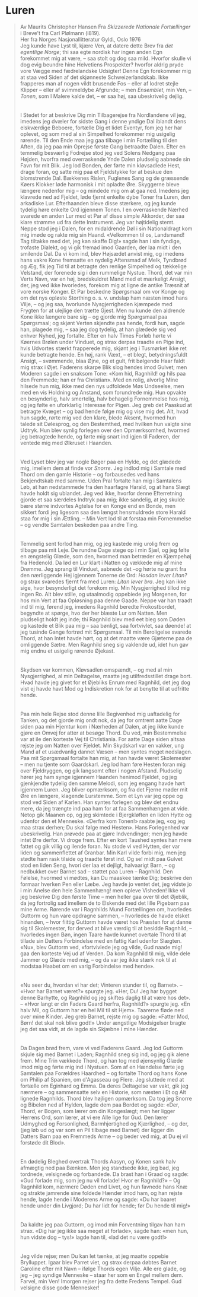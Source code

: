 # Luren
> Av Maurits Christopher Hansen
> Fra *Skizzerede Nationale Fortællinger* i Breve't fra Carl Plølmann (l819).  
> Her fra Norges Nasjonallitteratur Gyld.,  Oslo 1976
    
Jeg kunde have Lyst til, kjære Ven, at datere dette Brev fra *det egentlige Norge*; thi saa egte nordisk har ingen anden Egn forekommet mig at være, – saa stolt og dog saa mild. Hvorfor skulle vi dog evig beundre hine Helvetiens Prospekter? hvorfor aldrig pryde vore Vægge med fædrelandske Udsigter! Denne Egn forekommer mig at staa ved Siden af det skjønneste Schweizerlandskab. Ikke frapperes man af nogen vildt brusende Fos – eller af lodret stejle Klipper – eller af svimmeldybe Afgrunde; – men *Ensemblet*, min Ven, – *Tonen*, som I Malere kalde det, – er saa høj, saa ubeskrivelig dejlig.  
    
    
I Stedet for at beskrive Dig min Tilbagerejse fra Nordlandene vil jeg, imedens jeg dvæler for sidste Gang i denne yndige Dal iblandt dens elskværdige Beboere, fortælle Dig et lidet Eventyr, fom jeg her har oplevet, og som med al sin Simpelhed forekommer mig usigelig rørende. Til den Ende maa jeg gaa tilbage i min Fortælling til den Aften, da jeg paa min Oprejse første Gang betraadte Dalen. Efter en temmelig besværlig Fodrejse stod jeg ved Solens Nedgang paa Højden, hvorfra med overraskende Ynde Dalen pludselig aabnede sin Favn for mit Blik. Jeg lod Bonden, der førte min kløvsadlede Hest, drage foran, og satte mig paa et Fjeldstykke for at beskue den blomstrende Dal. Bækkenes Rislen, Fuglenes Sang og de græssende Køers Klokker løde harmonisk i mit opladte Øre. Skyggerne bleve længere nedenfor mig – og mindede mig om at gaa ned. Imedens jeg klavrede ned ad Fjeldet, løde fjernt enkelte dybe Toner fra Luren, den arkadiske Lur. Efterhaanden bleve disse stærkere, og jeg kunde tydelig høre enkelte Ord igjennem Tonen. I en overraskende Nærhed svarede en anden Lur med et Par af disse simple Akkorder, der saa klare strømme ud fra dette Instrument. Jeg var højtidelig stemt. Neppe stod jeg i Dalen, for en midaldrende Døl i sin Nationaldragt kom mig imøde og rakte mig sin Haand. «Velkommen til os, Landsmand! Tag tiltakke med det, jeg kan skaffe Dig!» sagde han i sin fyndige, trofaste Dialekt, og vi gik fremad imod Gaarden, der laa midt i den smilende Dal. Da vi kom ind, blev Højsædet anvist mig, og imedens hans vakre Kone fremsatte en nydelig Aftensmad af Melk, Tyndbrød og Æg, fik jeg Tid til at betragte den renlige Simpelhed og tækkelige Velstand, der forenede sig i den rummelige Nystue. Thord, det var min Verts Navn, var en høj, bredskuldret Mand med et mærkeligt Ansigt, der, jeg ved ikke hvorledes, forekom mig at ligne de antike Træsnit af vore norske Konger. Et Par beskedne Spørgsmaal om vor Konge og om det nys opløste Storthing o. s. v. undslap ham næsten imod hans Vilje, – og jeg saa, hvorlunde Nysgjerrigheden kjæmpede med Frygten for at ulejlige den trætte Gjest. Men nu kunde den aldrende Kone ikke længere bare sig – og gjorde mig Spørgsmaal paa Spørgsmaal; og skjønt Verten skjendte paa hende, fordi hun, sagde han, plagede mig, – saa jeg dog tydelig, at han glædede sig ved enhver Nyhed, jeg fortalte. Efter en halv Times Forløb hørte vi Køernes Brølen under Vinduet, og strax derpaa traadte en Pige ind, hvis Udvortes stærkt frapperede mig, skjønt jeg i Tusmørket ikke ret kunde betragte hende. En høj, rank Væxt, – et blegt, betydningsfuldt Ansigt, – svømmende, blaa Øjne, og et gult, frit bølgende Haar faldt mig strax i Øjet. Faderens skarpe Blik slog hendes imod Gulvet; men Moderen sagde i en snaksom Tone: «Kom hid, Ragnhild! og hils paa den Fremmede; han er fra Christian». Med en rolig, alvorlig Mine hilsede hun mig, ikke med den nys udfoldede Møs Undseelse, men med en vis Holdning og Anstand, som forundrede mig. Hun opvakte en besynderlig, halv smertelig, halv behagelig Fornemmelse hos mig, og jeg følte en uforklarlig Interesse for Pigen. Jeg greb det Paaskud at betragte Kvæget – og bad hende følge mig og vise mig det. Alt, hvad hun sagde, rørte mig ved den klare, blede Aksent, hvormed hun talede sit Dølesprog, og den Bestemthed, med hvilken hun valgte sine Udtryk. Hun blev synlig forlegen over den Opmærksomhed, hvormed jeg betragtede hende, og førte mig snart ind igjen til Faderen, der ventede mig med Ølkruset i Haanden.  
    
    
Ved Lyset blev jeg var nogle Bøger paa en Hylde, og det glædede mig, imellem dem at finde vor *Snorre*. Jeg indlod mig i Samtale med Thord om den gamle Historie – og forbausedes ved hans Bekjendtskab med samme. Uden Pral fortalte han mig i Samtalens Løb, at han nedstammede fra den haarfagre Harald, og at hans Slægt havde holdt sig ublandet. Jeg ved ikke, hvorfor denne Efterretning gjorde et saa særdeles Indtryk paa mig; ikke sandelig, at jeg skulde bære større indvortes Agtelse for en Konge end en Bonde, men sikkert fordi jeg ligesom saa den længst hensmuldrede store Harald staa for mig i sin Ættling. – Min Vert lod til at forstaa min Fornemmelse – og vendte Samtalen beskeden paa andre Ting.  
    
    
Temmelig sent forlod han mig, og jeg kastede mig urolig frem og tilbage paa mit Leje. De rundne Dage stege op i min Sjæl, og jeg følte en ængstelig Glæde, som den, hvormed man betræder en Kjæmpehøj fra Hedenold. Da lød en Lur klart i Natten og vækkede mig af mine Drømme. Jeg sprang til Vinduet, aabnede det –og hørte nu grant fra den nærliggende Hej igjennem Tonerne de Ord: *Hosdan lever Litan?* og strax svaredes fjernt fra med Luren: *Litan lever bra*. Jeg kan ikke sige, hvor besynderligt det forekom mig. Min Nysgjerrighed tillod mig ingen Ro. Alt blev stille, og utaalmodig oppebiede jeg Morgenen, for hos min Vert at faa Opløsning paa denne Gaade. Neppe var han traadt ind til mig, førend jeg, imedens Ragnhild beredte Frokostbordet, begyndte at spørge, hvo der her blæste Lur om Natten. Men pludseligt holdt jeg inde; thi Ragnhild blev med eet bleg som Døden og kastede et Blik paa mig – saa bønligt, saa fortvivlet, saa døende! at jeg tusinde Gange fortrød mit Spørgsmaal. Til min Beroligelse svarede Thord, at han Intet havde hørt, og at det maatte være Gjæterne paa de omliggende Sætre. Men Ragnhild sneg sig vaklende ud, idet hun gav mig endnu et usigelig rørende Øjekast.  
    
    
Skydsen var kommen, Kløvsadlen omspændt, – og med al min Nysgjerrighed, al min Deltagelse, maatte jeg utilfredsstillet drage bort. Hvad havde jeg givet for et Øjebliks Enrum med Ragnhild, det jeg dog vist ej havde havt Mod og Indiskretion nok for at benytte til at udfritte hende.  
    
    
Paa min hele Rejse stod denne lille Begivenhed mig uaftadelig for Tanken, og det gjorde mig ondt nok, da jeg for omtrent aatte Dage siden paa min Hjemtur kom i Nærheden af Dalen, at jeg ikke kunde gjøre en Omvej for atter at besøge Thord. Du ved, min Bestemmelse var at ile den korteste Vej til Christiania. For aatte Dage siden altsaa rejste jeg om Natten over Fjeldet. Min Skydskarl var en vakker, ung Mand af et usædvanlig dannet Væsen – men syntes meget nedslagen. Paa mit Spørgsmaal fortalte han mig, at han havde været Skolemester – men nu tjente som Gaardskarl. Jeg lod ham føre Hesten foran mig over Fjeldryggen, og gik langsomt efter i nogen Afstand. Pludselig hører jeg ham synge igjennem Haanden henimod Fjeldet, og jeg gjenkjendte tydelig den samme Melodi, som jeg engang havde hørt igjennem Luren. Jeg bliver opmærksom, og fra det Fjerne møder mit Øre en længere, klagende Lurstemme. Som et Lyn var jeg oppe og stod ved Siden af Karlen. Han syntes forlegen og blev det endnu mere, da jeg trængte ind paa ham for at faa Sammenhængen at vide. Netop gik Maanen op, og jeg skimtede i Bjergkløften en liden Hytte og udenfor den et Menneske. «Derfra kom Tonen!» raabte jeg, «og jeg maa strax derhen; Du skal følge med Hesten». Hans Forlegenhed var ubeskrivelig. Han prøvede paa at gjøre Indvendinger; men jeg havde intet Øre derfor. Vi droge frem. Efter en kort Taushed syntes han mere fattet og gik villig og ilende foran. Nu stode vi ved Hytten, der var liden og sammenflettet af Granbar. Min Karl vilde forbi mig, men jeg stødte ham rask tilside og traadte først ind. Og se! midt paa Gulvet stod en liden Seng, hvori der laa et dejligt, halvaarigt Barn, – og nedbukket over Barnet sad – støttet paa Luren – Ragnhild. Den Følelse, hvormed vi mødtes, kan Du maaskee tænke Dig; beskrive den formaar hverken Pen eller Læbe. Jeg havde jo ventet det, jeg vidste jo i min Anelse den hele Sammenhæng! men opleve Visheden! Ikke vil jeg beskrive Dig den første Time – men heller gaa over til det Øjeblik, da jeg fortrolig sad imellem de to Elskende med det lille Pigebarn paa mine Arme. Rørende var i Ragnhilds Mund Fortællingen om, hvorledes Guttorm og hun vare opdragne sammen, – hvorledes de havde elsket hinanden, – hvor fiittig Guttorm havde været hos Præsten for at danne sig til Skolemester, for derved at blive værdig til at besidde Ragnhild, – hvorledes ingen Bøn, ingen Taare havde kunnet overtale Thord til at tillade sin Datters Forbindelse med en fattig Karl udenfor Slægten. «Nu», blev Guttorm ved, «fortvivlede jeg og vilde, Gud naade mig! gaa den korteste Vej ud af Verden. Da kom Ragnhild til mig, vilde dele Jammer og Glæde med mig, – og da var jeg ikke stærk nok til at modstaa Haabet om en varig Forbindelse med hende».  
    
    
«Nu seer du, hvordan vi har det; Vinteren stunder til, og Barnet». – «Hvor har Barnet været?» spurgte jeg. «Her, Du! Jeg har bygget denne Barhytte, og Ragnhild og jeg skiftes daglig til at være hos det». – «Hvor langt er din Faders Gaard herfra, Ragnhild?» spurgte jeg. «En halv Mil, og Guttorm har en hel Mil til sit Hjem». Taarerne fløde ned over mine Kinder. Jeg greb Barnet, rejste mig og sagde: «Fatter Mod, Børn! det skal nok blive godt!» Under ængstlige Modsigelser bragte jeg det saa vidt, at de lagde sin Skjæbne i mine Hænder.  
    
    
Da Dagen brød frem, vare vi ved Faderens Gaard. Jeg lod Guttorm skjule sig med Barnet i Laden; Ragnhild sneg sig ind, og jeg gik alene frem. Mine Trin vækkede Thord, og han tog med øjensynlig Glæde imod mig og førte mig ind i Nystuen. Som af en Hændelse førte jeg Samtalen paa Forældres Haardhed – og fortalte Thord og hans Kone om Philip af Spanien, om d'Agasseau og Flere. Jeg sluttede med at fortælle om Eginhard og Emma. Da deres Deltagelse var vakt, gik jeg nærmere – og sammensatte selv en Historie, som næsten i Et og Alt lignede Ragnhilds. Thord blev højligen opmærksom. Da tog jeg Snorre og Bibelen ned af Hylden, lagde dem paa Bordet og sagde: «Der, Thord, er Bogen, som lærer om din Kongeslægt; men her ligger Herrens Ord, som lærer, at vi ere Alle lige for Gud. Den lærer Udmyghed og Forsonlighed, Barmhjertighed og Kjærlighed, – og der, (jeg løb ud og var som en Pil tilbage med Barnet) der ligger din Datters Barn paa en Fremmeds Arme – og beder ved mig, at Du ej vil forstøde dit Blod».  
    
    
En dødelig Bleghed overtrak Thords Aasyn, og Konen sank halv afmægtig ned paa Bænken. Men jeg standsede ikke, jeg bad, jeg tordnede, velsignede og forbandede. Da brast han i Graad og sagde: «Gud forlade mig, som jeg nu vil forlade! Hvor er Ragnhild?» – Og Ragnhild kom, nærmere Døden end Livet, og hun favnede hans Knæ og strakte jamrende sine foldede Hænder imod ham, og han rejste hende, lagde hende i Moderens Arme og sagde: «Du har baaret hende under din Livgjord; Du har lidt for hende; før Du hende til mig!»  
    
    
Da kaldte jeg paa Guttorm, og imod min Forventning tilgav han ham strax. «Dig har jeg ikke saa meget at forlade», sagde han: «men hun, hun vidste dog – tys!» lagde han til, «lad det nu være godt!»  
    
    
Jeg vilde rejse; men Du kan let tænke, at jeg maatte oppebie Brylluppet. Igaar blev Parret viet, og strax derpaa døbtes Barnet Caroline efter mit Navn – ifølge Thords egen Vilje. Alle ere glade, og jeg – jeg syndige Menneske – staar her som en Engel mellem dem. Farvel, min Ven! Imorgen rejser jeg fra dette Fredens Tempel. Gud velsigne disse gode Mennesker!  
